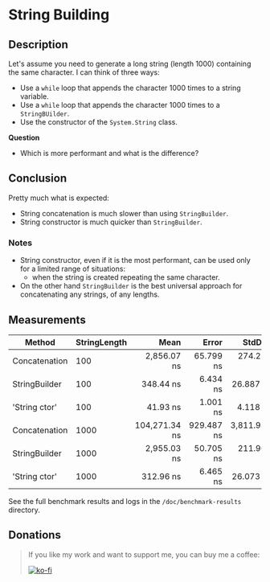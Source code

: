 # String Building

## Description

Let's assume you need to generate a long string (length 1000) containing the same character. I can think of three ways:

- Use a `while` loop that appends the character 1000 times to a string variable.
- Use a `while` loop that appends the character 1000 times to a `StringBUilder`.
- Use the constructor of the `System.String` class.

**Question**

- Which is more performant and what is the difference?

## Conclusion

Pretty much what is expected:

- String concatenation is much slower than using `StringBuilder`.
- String constructor is much quicker than `StringBuilder`.

### Notes

- String constructor, even if it is the most performant, can be used only for a limited range of situations:
  - when the string is created repeating the same character.
- On the other hand `StringBuilder` is the best universal approach for concatenating any strings, of any lengths.

## Measurements

| Method        | StringLength |          Mean |      Error |       StdDev |        Median |
| ------------- | ------------ | ------------: | ---------: | -----------: | ------------: |
| Concatenation | 100          |   2,856.07 ns |  65.799 ns |   274.257 ns |   2,803.80 ns |
| StringBuilder | 100          |     348.44 ns |   6.434 ns |    26.887 ns |     347.03 ns |
| 'String ctor' | 100          |      41.93 ns |   1.001 ns |     4.118 ns |      40.33 ns |
| Concatenation | 1000         | 104,271.34 ns | 929.487 ns | 3,811.934 ns | 103,092.47 ns |
| StringBuilder | 1000         |   2,955.03 ns |  50.705 ns |   211.907 ns |   2,937.97 ns |
| 'String ctor' | 1000         |     312.96 ns |   6.465 ns |    26.073 ns |     303.51 ns |

See the full benchmark results and logs in the `/doc/benchmark-results` directory.

## Donations

> If you like my work and want to support me, you can buy me a coffee:
>
> [![ko-fi](https://www.ko-fi.com/img/githubbutton_sm.svg)](https://ko-fi.com/Y8Y62EZ8H)

